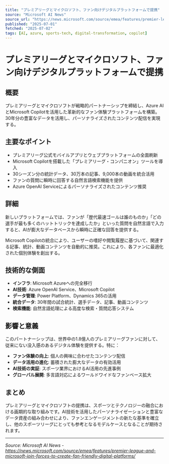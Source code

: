 ```yaml
---
title: "プレミアリーグとマイクロソフト、ファン向けデジタルプラットフォームで提携"
source: "Microsoft AI News"
source_url: "https://news.microsoft.com/source/emea/features/premier-league-and-microsoft-join-forces-to-create-fan-friendly-digital-platforms/"
published: "2025-07-01"
fetched: "2025-07-02"
tags: [AI, azure, sports-tech, digital-transformation, copilot]
---
```


# プレミアリーグとマイクロソフト、ファン向けデジタルプラットフォームで提携

## 概要
プレミアリーグとマイクロソフトが戦略的パートナーシップを締結し、Azure AIとMicrosoft Copilotを活用した革新的なファン体験プラットフォームを構築。30年分の豊富なデータを活用し、パーソナライズされたコンテンツ配信を実現する。

## 主要なポイント
- プレミアリーグ公式モバイルアプリとウェブプラットフォームの全面刷新
- Microsoft Copilotを搭載した「プレミアリーグ・コンパニオン」ツールを導入
- 30シーズン分の統計データ、30万本の記事、9,000本の動画を統合活用
- ファンの質問に瞬時に回答する自然言語検索機能を提供
- Azure OpenAI Serviceによるパーソナライズされたコンテンツ推奨

## 詳細
新しいプラットフォームでは、ファンが「歴代最速ゴールは誰のものか」「どの選手が最も多くのハットトリックを達成したか」といった質問を自然言語で入力すると、AIが膨大なデータベースから瞬時に正確な回答を提供する。

Microsoft Copilotの統合により、ユーザーの嗜好や閲覧履歴に基づいて、関連する記事、統計、動画コンテンツを自動的に推奨。これにより、各ファンに最適化された個別体験を創出する。

## 技術的な側面
- **インフラ**: Microsoft Azureへの完全移行
- **AI技術**: Azure OpenAI Service、Microsoft Copilot
- **データ管理**: Power Platform、Dynamics 365の活用
- **統合データ**: 30年間の試合統計、選手データ、記事、動画コンテンツ
- **検索機能**: 自然言語処理による高度な検索・質問応答システム

## 影響と意義
このパートナーシップは、世界中の1.8億人のプレミアリーグファンに対して、従来にない没入感のあるデジタル体験を提供する。特に：

- **ファン体験の向上**: 個人の興味に合わせたコンテンツ配信
- **データ活用の進化**: 蓄積された膨大なデータの有効活用
- **AI技術の実証**: スポーツ業界におけるAI活用の先進事例
- **グローバル展開**: 多言語対応によるワールドワイドなファンベース拡大

## まとめ
プレミアリーグとマイクロソフトの提携は、スポーツとテクノロジーの融合における画期的な取り組みです。AI技術を活用したパーソナライゼーションと豊富なデータ資産の組み合わせにより、ファンエンゲージメントの新たな基準を確立し、他のスポーツリーグにとっても参考となるモデルケースとなることが期待されます。

---
*Source: Microsoft AI News - <https://news.microsoft.com/source/emea/features/premier-league-and-microsoft-join-forces-to-create-fan-friendly-digital-platforms/>*